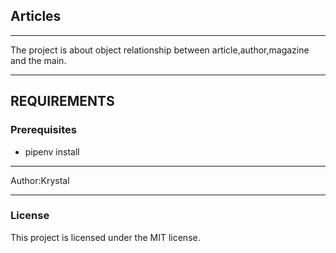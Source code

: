 ## Articles
---
The project is about object relationship between article,author,magazine and the main.

---
## REQUIREMENTS
### Prerequisites
* pipenv install

---
Author:Krystal

---
### License
This project is licensed under the MIT license.
